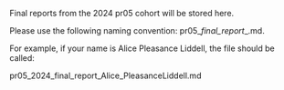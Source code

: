 Final reports from the 2024 pr05 cohort will be stored here.

Please use the following naming convention: pr05_<YYYY>_final_report_<YourFirstName>_<YourLastName>.md.

For example, if your name is Alice Pleasance Liddell, the file should be called:

pr05_2024_final_report_Alice_PleasanceLiddell.md

